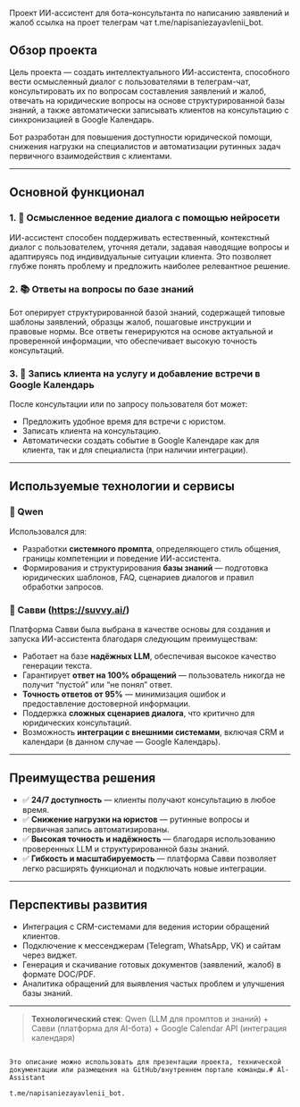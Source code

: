 Проект ИИ-ассистент для бота–консультанта по написанию заявлений и жалоб
ссылка на проет телеграм чат t.me/napisaniezayavlenii_bot.
## Обзор проекта

Цель проекта — создать интеллектуального ИИ-ассистента, способного вести осмысленный диалог с пользователями в телеграм-чат, консультировать их по вопросам составления заявлений и жалоб, отвечать на юридические вопросы на основе структурированной базы знаний, а также автоматически записывать клиентов на консультацию с синхронизацией в Google Календарь.

Бот разработан для повышения доступности юридической помощи, снижения нагрузки на специалистов и автоматизации рутинных задач первичного взаимодействия с клиентами.

---

## Основной функционал

### 1. 🤖 Осмысленное ведение диалога с помощью нейросети
ИИ-ассистент способен поддерживать естественный, контекстный диалог с пользователем, уточняя детали, задавая наводящие вопросы и адаптируясь под индивидуальные ситуации клиента. Это позволяет глубже понять проблему и предложить наиболее релевантное решение.

### 2. 📚 Ответы на вопросы по базе знаний
Бот оперирует структурированной базой знаний, содержащей типовые шаблоны заявлений, образцы жалоб, пошаговые инструкции и правовые нормы. Все ответы генерируются на основе актуальной и проверенной информации, что обеспечивает высокую точность консультаций.

### 3. 📅 Запись клиента на услугу и добавление встречи в Google Календарь
После консультации или по запросу пользователя бот может:
- Предложить удобное время для встречи с юристом.
- Записать клиента на консультацию.
- Автоматически создать событие в Google Календаре как для клиента, так и для специалиста (при наличии интеграции).

---

## Используемые технологии и сервисы

### 🧠 Qwen
Использовался для:
- Разработки **системного промпта**, определяющего стиль общения, границы компетенции и поведение ИИ-ассистента.
- Формирования и структурирования **базы знаний** — подготовка юридических шаблонов, FAQ, сценариев диалогов и правил обработки запросов.

### 🤖 Савви (https://suvvy.ai/)
Платформа Савви была выбрана в качестве основы для создания и запуска ИИ-ассистента благодаря следующим преимуществам:
- Работает на базе **надёжных LLM**, обеспечивая высокое качество генерации текста.
- Гарантирует **ответ на 100% обращений** — пользователь никогда не получит “пустой” или “не понял” ответ.
- **Точность ответов от 95%** — минимизация ошибок и предоставление достоверной информации.
- Поддержка **сложных сценариев диалога**, что критично для юридических консультаций.
- Возможность **интеграции с внешними системами**, включая CRM и календари (в данном случае — Google Календарь).

---

## Преимущества решения

- ✅ **24/7 доступность** — клиенты получают консультацию в любое время.
- ✅ **Снижение нагрузки на юристов** — рутинные вопросы и первичная запись автоматизированы.
- ✅ **Высокая точность и надёжность** — благодаря использованию проверенных LLM и структурированной базы знаний.
- ✅ **Гибкость и масштабируемость** — платформа Савви позволяет легко расширять функционал и подключать новые интеграции.

---

## Перспективы развития

- Интеграция с CRM-системами для ведения истории обращений клиентов.
- Подключение к мессенджерам (Telegram, WhatsApp, VK) и сайтам через виджет.
- Генерация и скачивание готовых документов (заявлений, жалоб) в формате DOC/PDF.
- Аналитика обращений для выявления частых проблем и улучшения базы знаний.

---

> **Технологический стек**: Qwen (LLM для промптов и знаний) + Савви (платформа для AI-бота) + Google Calendar API (интеграция календаря)
```

Это описание можно использовать для презентации проекта, технической документации или размещения на GitHub/внутреннем портале команды.# Al-Assistant

t.me/napisaniezayavlenii_bot.




